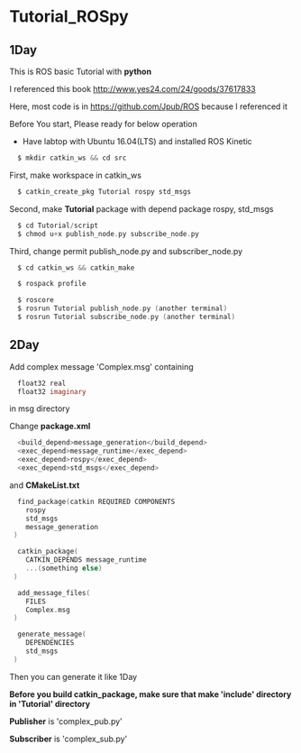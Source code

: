 # Tutorial_ROSpy

## 1Day

This is ROS basic Tutorial with **python** 

I referenced this book http://www.yes24.com/24/goods/37617833

Here, most code is in https://github.com/Jpub/ROS because I referenced it

Before You start, Please ready for below operation

- Have labtop with Ubuntu 16.04(LTS) and installed ROS Kinetic 

``` c
  $ mkdir catkin_ws && cd src
```

First, make workspace in catkin_ws

``` c
  $ catkin_create_pkg Tutorial rospy std_msgs
```

Second, make **Tutorial** package with depend package rospy, std_msgs 

``` c
  $ cd Tutorial/script
  $ chmod u+x publish_node.py subscribe_node.py
```

Third, change permit publish_node.py and subscriber_node.py

``` c
  $ cd catkin_ws && catkin_make
```

``` c
  $ rospack profile
```

``` c
  $ roscore
  $ rosrun Tutorial publish_node.py (another terminal)
  $ rosrun Tutorial subscribe_node.py (another terminal)
```
## 2Day

Add complex message 'Complex.msg' containing

``` c
  float32 real
  float32 imaginary
```

in msg directory

Change **package.xml**

``` c
  <build_depend>message_generation</build_depend>
  <exec_depend>message_runtime</exec_depend>
  <exec_depend>rospy</exec_depend>
  <exec_depend>std_msgs</exec_depend>
```

and **CMakeList.txt**
``` c
  find_package(catkin REQUIRED COMPONENTS
    rospy
    std_msgs
    message_generation
 )
```

``` c
  catkin_package(
    CATKIN_DEPENDS message_runtime
    ...(something else)
 )
```

``` c
  add_message_files(
    FILES
    Complex.msg
 )
```


``` c
  generate_message(
    DEPENDENCIES
    std_msgs
 )
```

Then you can generate it like 1Day

**Before you build catkin_package, make sure that make 'include' directory in 'Tutorial' directory**

**Publisher** is 'complex_pub.py'

**Subscriber** is 'complex_sub.py'
